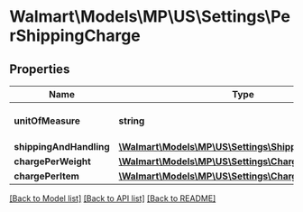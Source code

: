 # Walmart\Models\MP\US\Settings\PerShippingCharge

## Properties

Name | Type | Description | Notes
------------ | ------------- | ------------- | -------------
**unitOfMeasure** | **string** | Unit of Measure eg. LB |
**shippingAndHandling** | [**\Walmart\Models\MP\US\Settings\ShippingAndHandling**](ShippingAndHandling.md) |  | [optional]
**chargePerWeight** | [**\Walmart\Models\MP\US\Settings\ChargePerWeight**](ChargePerWeight.md) |  | [optional]
**chargePerItem** | [**\Walmart\Models\MP\US\Settings\ChargePerItem**](ChargePerItem.md) |  | [optional]


[[Back to Model list]](./) [[Back to API list]](../../../../../README.md#supported-apis) [[Back to README]](../../../../../README.md)
